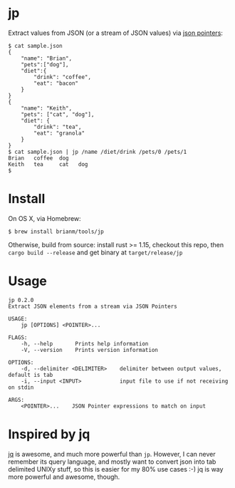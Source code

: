# jp

Extract values from JSON (or a stream of JSON values) via [json pointers](https://tools.ietf.org/html/rfc6901):

```
$ cat sample.json
{
    "name": "Brian",
    "pets":["dog"],
    "diet":{
        "drink": "coffee",
        "eat": "bacon"
    }
}
{
    "name": "Keith",
    "pets": ["cat", "dog"],
    "diet": {
        "drink": "tea",
        "eat": "granola"
    }
}
$ cat sample.json | jp /name /diet/drink /pets/0 /pets/1
Brian   coffee  dog
Keith   tea     cat   dog
$
```

# Install

On OS X, via Homebrew:

```
$ brew install brianm/tools/jp
```

Otherwise, build from source: install rust >= 1.15, checkout this repo, 
then `cargo build --release` and get binary at `target/release/jp`

# Usage

```
jp 0.2.0
Extract JSON elements from a stream via JSON Pointers

USAGE:
    jp [OPTIONS] <POINTER>...

FLAGS:
    -h, --help       Prints help information
    -V, --version    Prints version information

OPTIONS:
    -d, --delimiter <DELIMITER>    delimiter between output values, default is tab
    -i, --input <INPUT>            input file to use if not receiving on stdin

ARGS:
    <POINTER>...    JSON Pointer expressions to match on input
```

# Inspired by jq

[jq](https://stedolan.github.io/jq/) is awesome, and much more powerful than `jp`. However, I can
never remember its query language, and mostly want to convert json into tab delimited UNIXy stuff,
so this is easier for my 80% use cases :-) jq is way more powerful and awesome, though.
